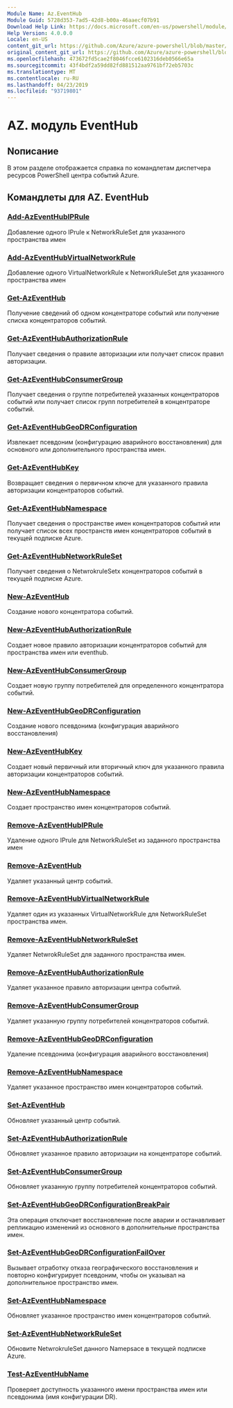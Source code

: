 ```yaml
---
Module Name: Az.EventHub
Module Guid: 5728d353-7ad5-42d8-b00a-46aaecf07b91
Download Help Link: https://docs.microsoft.com/en-us/powershell/module/az.eventhub
Help Version: 4.0.0.0
Locale: en-US
content_git_url: https://github.com/Azure/azure-powershell/blob/master/src/EventHub/EventHub/help/Az.EventHub.md
original_content_git_url: https://github.com/Azure/azure-powershell/blob/master/src/EventHub/EventHub/help/Az.EventHub.md
ms.openlocfilehash: 473672fd5cae2f8046fcce6102316deb0566e65a
ms.sourcegitcommit: 43f4bdf2a59dd82fd881512aa9761bf72eb5703c
ms.translationtype: MT
ms.contentlocale: ru-RU
ms.lasthandoff: 04/23/2019
ms.locfileid: "93719801"
---
```

# AZ. модуль EventHub
## Nописание
В этом разделе отображается справка по командлетам диспетчера ресурсов PowerShell центра событий Azure.

## Командлеты для AZ. EventHub
### [Add-AzEventHubIPRule](Add-AzEventHubIPRule.md)
Добавление одного IPrule к NetworkRuleSet для указанного пространства имен

### [Add-AzEventHubVirtualNetworkRule](Add-AzEventHubVirtualNetworkRule.md)
Добавление одного VirtualNetworkRule к NetworkRuleSet для указанного пространства имен

### [Get-AzEventHub](Get-AzEventHub.md)
Получение сведений об одном концентраторе событий или получение списка концентраторов событий.

### [Get-AzEventHubAuthorizationRule](Get-AzEventHubAuthorizationRule.md)
Получает сведения о правиле авторизации или получает список правил авторизации.

### [Get-AzEventHubConsumerGroup](Get-AzEventHubConsumerGroup.md)
Получает сведения о группе потребителей указанных концентраторов событий или получает список групп потребителей в концентраторе событий.

### [Get-AzEventHubGeoDRConfiguration](Get-AzEventHubGeoDRConfiguration.md)
Извлекает псевдоним (конфигурацию аварийного восстановления) для основного или дополнительного пространства имен.

### [Get-AzEventHubKey](Get-AzEventHubKey.md)
Возвращает сведения о первичном ключе для указанного правила авторизации концентраторов событий.

### [Get-AzEventHubNamespace](Get-AzEventHubNamespace.md)
Получает сведения о пространстве имен концентраторов событий или получает список всех пространств имен концентраторов событий в текущей подписке Azure.

### [Get-AzEventHubNetworkRuleSet](Get-AzEventHubNetworkRuleSet.md)
Получает сведения о NetwrokruleSetх концентраторов событий в текущей подписке Azure.

### [New-AzEventHub](New-AzEventHub.md)
Создание нового концентратора событий.

### [New-AzEventHubAuthorizationRule](New-AzEventHubAuthorizationRule.md)
Создает новое правило авторизации концентраторов событий для пространства имен или eventhub.

### [New-AzEventHubConsumerGroup](New-AzEventHubConsumerGroup.md)
Создает новую группу потребителей для определенного концентратора событий.

### [New-AzEventHubGeoDRConfiguration](New-AzEventHubGeoDRConfiguration.md)
Создание нового псевдонима (конфигурация аварийного восстановления)

### [New-AzEventHubKey](New-AzEventHubKey.md)
Создает новый первичный или вторичный ключ для указанного правила авторизации концентраторов событий.

### [New-AzEventHubNamespace](New-AzEventHubNamespace.md)
Создает пространство имен концентраторов событий.

### [Remove-AzEventHubIPRule](Remove-AzEventHubIPRule.md)
Удаление одного IPrule для NetworkRuleSet из заданного пространства имен

### [Remove-AzEventHub](Remove-AzEventHub.md)
Удаляет указанный центр событий.

### [Remove-AzEventHubVirtualNetworkRule](Remove-AzEventHubVirtualNetworkRule.md)
Удаляет один из указанных VirtualNetworkRule для NetworkRuleSet пространства имен.

### [Remove-AzEventHubNetworkRuleSet](Remove-AzEventHubNetworkRuleSet.md)
Удаляет NetwrokRuleSet для заданного пространства имен.

### [Remove-AzEventHubAuthorizationRule](Remove-AzEventHubAuthorizationRule.md)
Удаляет указанное правило авторизации центра событий.

### [Remove-AzEventHubConsumerGroup](Remove-AzEventHubConsumerGroup.md)
Удаляет указанную группу потребителей концентраторов событий.

### [Remove-AzEventHubGeoDRConfiguration](Remove-AzEventHubGeoDRConfiguration.md)
Удаление псевдонима (конфигурация аварийного восстановления)

### [Remove-AzEventHubNamespace](Remove-AzEventHubNamespace.md)
Удаляет указанное пространство имен концентраторов событий.

### [Set-AzEventHub](Set-AzEventHub.md)
Обновляет указанный центр событий.

### [Set-AzEventHubAuthorizationRule](Set-AzEventHubAuthorizationRule.md)
Обновляет указанное правило авторизации на концентраторе событий.

### [Set-AzEventHubConsumerGroup](Set-AzEventHubConsumerGroup.md)
Обновляет указанную группу потребителей концентраторов событий.

### [Set-AzEventHubGeoDRConfigurationBreakPair](Set-AzEventHubGeoDRConfigurationBreakPair.md)
Эта операция отключает восстановление после аварии и останавливает репликацию изменений из основного в дополнительные пространства имен.

### [Set-AzEventHubGeoDRConfigurationFailOver](Set-AzEventHubGeoDRConfigurationFailOver.md)
Вызывает отработку отказа географического восстановления и повторно конфигурирует псевдоним, чтобы он указывал на дополнительное пространство имен.

### [Set-AzEventHubNamespace](Set-AzEventHubNamespace.md)
Обновляет указанное пространство имен концентраторов событий.

### [Set-AzEventHubNetworkRuleSet](Set-AzEventHubNetworkRuleSet.md)
Обновите NetwrokruleSet данного Namepsace в текущей подписке Azure.

### [Test-AzEventHubName](Test-AzEventHubName.md)
Проверяет доступность указанного имени пространства имен или псевдонима (имя конфигурации DR).

